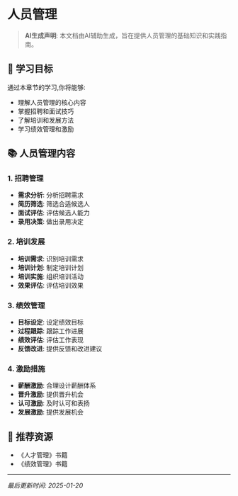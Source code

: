 # 人员管理

> **AI生成声明**: 本文档由AI辅助生成，旨在提供人员管理的基础知识和实践指南。

## 🎯 学习目标

通过本章节的学习,你将能够:

- 理解人员管理的核心内容
- 掌握招聘和面试技巧
- 了解培训和发展方法
- 学习绩效管理和激励

## 📚 人员管理内容

### 1. 招聘管理

- **需求分析**: 分析招聘需求
- **简历筛选**: 筛选合适候选人
- **面试评估**: 评估候选人能力
- **录用决策**: 做出录用决定

### 2. 培训发展

- **培训需求**: 识别培训需求
- **培训计划**: 制定培训计划
- **培训实施**: 组织培训活动
- **效果评估**: 评估培训效果

### 3. 绩效管理

- **目标设定**: 设定绩效目标
- **过程跟踪**: 跟踪工作进展
- **绩效评估**: 评估工作表现
- **反馈改进**: 提供反馈和改进建议

### 4. 激励措施

- **薪酬激励**: 合理设计薪酬体系
- **晋升激励**: 提供晋升机会
- **认可激励**: 及时认可和表扬
- **发展激励**: 提供发展机会

## 📖 推荐资源

- 《人才管理》书籍
- 《绩效管理》书籍

---

*最后更新时间: 2025-01-20*

